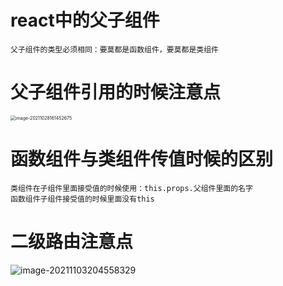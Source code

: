 # react中的父子组件

```
父子组件的类型必须相同：要莫都是函数组件，要莫都是类组件

```

# 父子组件引用的时候注意点

<img src="C:\Users\田双明\AppData\Roaming\Typora\typora-user-images\image-20211028161452675.png" alt="image-20211028161452675" style="zoom:50%;" />

# 函数组件与类组件传值时候的区别

```
类组件在子组件里面接受值的时候使用：this.props.父组件里面的名字
函数组件子组件接受值的时候里面没有this
```

# 二级路由注意点

![image-20211103204558329](C:\Users\田双明\AppData\Roaming\Typora\typora-user-images\image-20211103204558329.png)

